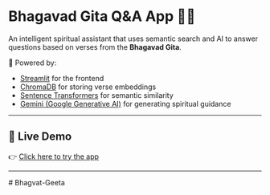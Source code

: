 # Bhagavad Gita Q&A App 🔱📜

An intelligent spiritual assistant that uses semantic search and AI to answer questions based on verses from the **Bhagavad Gita**.

🧠 Powered by:
- [Streamlit](https://streamlit.io) for the frontend
- [ChromaDB](https://www.trychroma.com/) for storing verse embeddings
- [Sentence Transformers](https://www.sbert.net/) for semantic similarity
- [Gemini (Google Generative AI)](https://ai.google.dev) for generating spiritual guidance

---

## 🚀 Live Demo

👉 [Click here to try the app](https://your-username.streamlit.app)

---
#   B h a g v a t - G e e t a  
 
